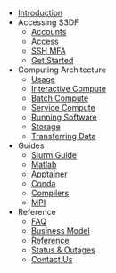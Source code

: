 * [Introduction](/)
* Accessing S3DF
  * [Accounts](accounts.md)
  * [Access](access.md)
  * [SSH MFA](sshmfa_user.md)
  * [Get Started](getstarted.md)
* Computing Architecture
  * [Usage](getting-started.md)
  * [Interactive Compute](interactive-compute.md)
  * [Batch Compute](batch-compute.md)
  * [Service Compute](service-compute.md)
  * [Running Software](software.md)
  * [Storage](data-and-storage.md)
  * [Transferring Data](data-transfer.md)
* Guides
  * [Slurm Guide](slurm.md)
  * [Matlab](matlab.md)
  * [Apptainer](apptainer.md)
  * [Conda](conda.md)
  * [Compilers](compilers.md)
  * [MPI](mpi.md)
* Reference
  * [FAQ](faq.md)
  * [Business Model](business-model.md)
  * [Reference](reference.md)
  * [Status & Outages](changelog.md)
  * [Contact Us](contact-us.md)
